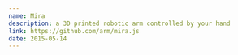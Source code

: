 ```yaml
---
name: Mira
description: a 3D printed robotic arm controlled by your hand
link: https://github.com/arm/mira.js
date: 2015-05-14
---
```

